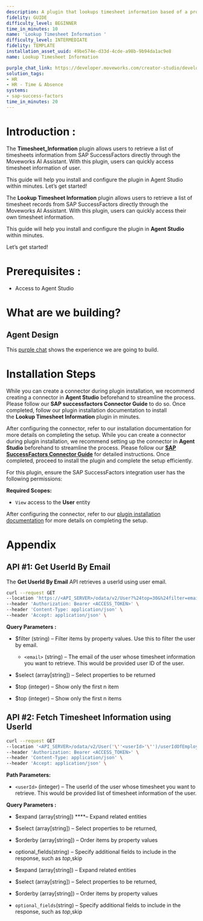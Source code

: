 ```yaml
---
description: A plugin that lookups timesheet information based of a project.
fidelity: GUIDE
difficulty_level: BEGINNER
time_in_minutes: 10
name: 'Lookup Timesheet Information '
difficulty_level: INTERMEDIATE
fidelity: TEMPLATE
installation_asset_uuid: 49be574e-d33d-4cde-a98b-9b94da1ac9e8
name: Lookup Timesheet Information

purple_chat_link: https://developer.moveworks.com/creator-studio/developer-tools/purple-chat?conversation=%7B%22startTimestamp%22%3A%2211%3A43+AM%22%2C%22messages%22%3A%5B%7B%22role%22%3A%22user%22%2C%22parts%22%3A%5B%7B%22richText%22%3A%22Can+you+pull+my+timesheet+data+for+project+Hydrogen%3F%22%7D%5D%7D%2C%7B%22role%22%3A%22assistant%22%2C%22parts%22%3A%5B%7B%22reasoningSteps%22%3A%5B%7B%22status%22%3A%22success%22%2C%22richText%22%3A%22%3Cp%3E%E2%9C%85+Working+on+%3Cb%3EPull+Timesheet+Data%3C%2Fb%3E%3Cbr%3E%E2%8F%B3+Calling+Plugin+%3Cb%3ELookup+Time+Sheet+Information%3C%2Fb%3E%3C%2Fp%3E%22%7D%5D%7D%2C%7B%22richText%22%3A%22You%27ve+spent+%3Cb%3E120+hours%3C%2Fb%3E+on+project+Hydrogen+this+month.+Do+you+need+detailed+timesheet+entries+or+any+other+project+data%3F%22%7D%5D%7D%5D%7D
solution_tags:
- HR
- HR - Time & Absence
systems:
- sap-success-factors
time_in_minutes: 20
---
```


# **Introduction :**


The **Timesheet_Information** plugin allows users to retrieve a list of timesheets information from SAP SuccessFactors directly through the Moveworks AI Assistant. With this plugin, users can quickly access timesheet information of user.

This guide will help you install and configure the plugin in Agent Studio within minutes. Let’s get started!

The **Lookup Timesheet Information** plugin allows users to retrieve a list of timesheet records from SAP SuccessFactors directly through the Moveworks AI Assistant. With this plugin, users can quickly access their own timesheet information.

This guide will help you install and configure the plugin in **Agent Studio** within minutes. 

Let’s get started!


# Prerequisites :

- Access to Agent Studio

# What are we building?

## **Agent Design**

This [purple chat](https://developer.moveworks.com/creator-studio/developer-tools/purple-chat?conversation=%7B%22startTimestamp%22%3A%2211%3A43+AM%22%2C%22messages%22%3A%5B%7B%22role%22%3A%22user%22%2C%22parts%22%3A%5B%7B%22richText%22%3A%22%3Cp%3E%26nbsp%3BMay+I+view+my+timesheet+information%3F%26nbsp%3B%3C%2Fp%3E%22%7D%5D%7D%2C%7B%22role%22%3A%22assistant%22%2C%22parts%22%3A%5B%7B%22reasoningSteps%22%3A%5B%7B%22status%22%3A%22success%22%2C%22richText%22%3A%22%3Cp%3E%E2%9C%85+Working+on+%3Cstrong%3ETimesheet+Data%3C%2Fstrong%3E%3Cbr%3E%5Cn%E2%8F%B3+Calling+Plugin+%3Cstrong%3ELookup+Time+Sheet+Information%3C%2Fstrong%3E%3C%2Fp%3E%22%7D%5D%7D%2C%7B%22richText%22%3A%22%3Cp%3E%3Cstrong%3E1.+Recent+Approved+Timesheets%3A%3C%2Fstrong%3E%3C%2Fp%3E%5Cn%3Cp%3E%3Cstrong%3E%26nbsp%3B%26nbsp%3B%26nbsp%3B%26nbsp%3B%26nbsp%3B%26nbsp%3B%26nbsp%3B%26nbsp%3B%26nbsp%3B%26nbsp%3B%26nbsp%3B-+Period%3A%3C%2Fstrong%3E+01%2F08%2F2024+-+01%2F14%2F2024%2C+%3Cstrong%3EHours%3A%3C%2Fstrong%3E+40%3A00%2C+%3Cstrong%3EStatus%3A%3C%2Fstrong%3E+Approved+%26nbsp%3B%26nbsp%3B%3C%2Fp%3E%5Cn%3Cp%3E%26nbsp%3B%26nbsp%3B%26nbsp%3B%26nbsp%3B%26nbsp%3B%26nbsp%3B%26nbsp%3B%26nbsp%3B%26nbsp%3B%26nbsp%3B%26nbsp%3B-%3Cstrong%3E+Period%3A%3C%2Fstrong%3E+01%2F22%2F2024+-+01%2F28%2F2024%2C+%3Cstrong%3EHours%3A%3C%2Fstrong%3E+40%3A00%2C+%3Cstrong%3EStatus%3A%3C%2Fstrong%3E+Approved+%26nbsp%3B%26nbsp%3B%3C%2Fp%3E%5Cn%3Cp%3E%3Cstrong%3E%26nbsp%3B%26nbsp%3B%26nbsp%3B%26nbsp%3B%26nbsp%3B%26nbsp%3B%26nbsp%3B%26nbsp%3B%26nbsp%3B%26nbsp%3B%26nbsp%3B-+Period%3A%3C%2Fstrong%3E+01%2F29%2F2024+-+02%2F04%2F2024%2C+%3Cstrong%3EHours%3A%3C%2Fstrong%3E+40%3A00%2C+%3Cstrong%3EStatus%3A%3C%2Fstrong%3E+Approved%3C%2Fp%3E%5Cn%3Cp%3E%3Cbr%3E%3C%2Fp%3E%5Cn%3Cp%3E%3Cstrong%3E2.+Pending+Timesheets%3A+%3C%2Fstrong%3E%26nbsp%3B%26nbsp%3B%3C%2Fp%3E%5Cn%3Cp%3E%3Cstrong%3E%26nbsp%3B%26nbsp%3B%26nbsp%3B%26nbsp%3B%26nbsp%3B%26nbsp%3B%26nbsp%3B%26nbsp%3B%26nbsp%3B%26nbsp%3B-+Period%3A%3C%2Fstrong%3E+03%2F04%2F2024+-+03%2F10%2F2024%2C+%3Cstrong%3EHours%3A%3C%2Fstrong%3E+40%3A00%2C+%3Cstrong%3EStatus%3A%3C%2Fstrong%3E+Pending+%26nbsp%3B%26nbsp%3B%3C%2Fp%3E%5Cn%3Cp%3E%3Cstrong%3E%26nbsp%3B%26nbsp%3B%26nbsp%3B%26nbsp%3B%26nbsp%3B%26nbsp%3B%26nbsp%3B%26nbsp%3B%26nbsp%3B%26nbsp%3B-+Period%3A%3C%2Fstrong%3E+03%2F11%2F2024+-+03%2F17%2F2024%2C+%3Cstrong%3EHours%3A%3C%2Fstrong%3E+40%3A00%2C+%3Cstrong%3EStatus%3A%3C%2Fstrong%3E+Pending%26nbsp%3B%3C%2Fp%3E%22%7D%5D%7D%5D%7D) shows the experience we are going to build.

# **Installation Steps**


While you can create a connector during plugin installation, we recommend creating a connector in **Agent Studio** beforehand to streamline the process. Please follow our **SAP successfactors Connector Guide** to do so. Once completed, follow our plugin installation documentation to install the **Lookup Timesheet Information** plugin in minutes.

After configuring the connector, refer to our installation documentation for more details on completing the setup.
While you can create a connector during plugin installation, we recommend setting up the connector in **Agent Studio** beforehand to streamline the process. Please follow our [**SAP SuccessFactors Connector Guide**](https://developer.moveworks.com/creator-studio/resources/connector/?id=sap-success-factors&commit_id=21f2fb0f5f2b0852c62a72235121cd8d78d6b46b;) for detailed instructions. Once completed, proceed to install the plugin and complete the setup efficiently.

For this plugin, ensure the SAP SuccessFactors integration user has the following permissions:

**Required Scopes:**

- `View` access to the **User** entity

After configuring the connector, refer to our [plugin installation documentation](https://help.moveworks.com/docs/ai-agent-marketplace-installation) for more details on completing the setup.

# **Appendix**

## API #1: Get UserId By Email

The **Get UserId By Email** API retrieves a userId using user email.

```bash
curl --request GET
--location 'https://<API_SERVER>/odata/v2/User?%24top=30&%24filter=email%20eq%20%27<email>%27%20&%24select=defaultFullName%2Cemail%2CempId%2CfirstName%2CuserId%2C%20username%2CassignmentUUID%2Cmanager' \
--header 'Authorization: Bearer <ACCESS_TOKEN>' \
--header 'Content-Type: application/json' \
--header 'Accept: application/json' \
```

**Query Parameters :**

- $filter (string) – Filter items by property values. Use this to filter the user by email.
    - `<email>`  (string) – The email of the user whose timesheet information you want to retrieve. This would be provided user ID of the user.
- $select (array[string]) – Select properties to be returned

- $top (integer) – Show only the first n item

- $top (integer) – Show only the first n items


## API #2: **Fetch Timesheet Information using UserId**

```bash
curl --request GET
--location '<API_SERVER>/odata/v2/User('\''<userId>'\'')/userIdOfEmployeeTimeSheetNav?%24top=10&%24skip=5&%24expand=employeeTimeSheetEntry&%24select=approvalStatus%2Cperiod%20%2CrecordedHoursAndMinutes%2CplannedHoursAndMinutes%2CexternalCode&%24orderby=period%20desc' \
--header 'Authorization: Bearer <ACCESS_TOKEN>' \
--header 'Content-Type: application/json' \
--header 'Accept: application/json' \

```

**Path Parameters:**

- `<userId>` (integer) – The userId of the user whose timesheet you want to retrieve. This would be provided list of timesheet information of the user.

**Query Parameters :**

- $expand (array[string]) ****– Expand related entities
- $select (array[string]) – Select properties to be returned,
- $orderby (array[string]) – Order items by property values
- optional_fields(string) – Specify additional fields to include in the response, such as $top,$skip

- $expand (array[string]) – Expand related entities
- $select (array[string]) – Select properties to be returned,
- $orderby (array[string]) – Order items by property values
- `optional_fields`(string) – Specify additional fields to include in the response, such as $top,$skip

